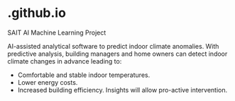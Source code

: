 # .github.io
SAIT AI Machine Learning Project

AI-assisted analytical software to predict indoor climate anomalies.
With predictive analysis, building managers and home owners can detect indoor climate changes in advance leading to:
- Comfortable and stable indoor temperatures.
- Lower energy costs.
- Increased building efficiency. Insights will allow pro-active intervention.
